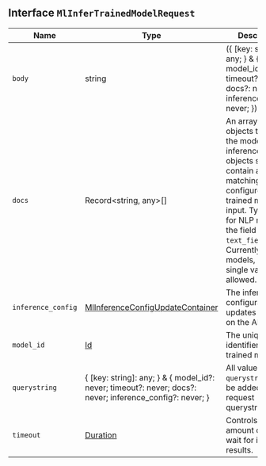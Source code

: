 ## Interface `MlInferTrainedModelRequest`

| Name | Type | Description |
| - | - | - |
| `body` | string | ({ [key: string]: any; } & { model_id?: never; timeout?: never; docs?: never; inference_config?: never; }) | All values in `body` will be added to the request body. |
| `docs` | Record<string, any>[] | An array of objects to pass to the model for inference. The objects should contain a fields matching your configured trained model input. Typically, for NLP models, the field name is `text_field`. Currently, for NLP models, only a single value is allowed. |
| `inference_config` | [MlInferenceConfigUpdateContainer](./MlInferenceConfigUpdateContainer.md) | The inference configuration updates to apply on the API call |
| `model_id` | [Id](./Id.md) | The unique identifier of the trained model. |
| `querystring` | { [key: string]: any; } & { model_id?: never; timeout?: never; docs?: never; inference_config?: never; } | All values in `querystring` will be added to the request querystring. |
| `timeout` | [Duration](./Duration.md) | Controls the amount of time to wait for inference results. |
